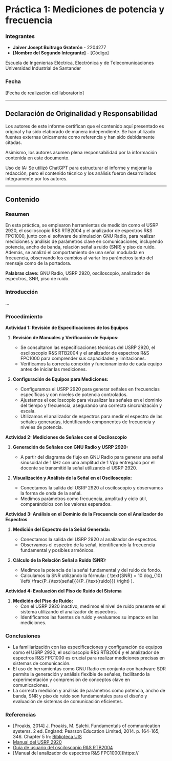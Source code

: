 # Práctica 1: Mediciones de potencia y frecuencia

### Integrantes
- **Jaiver Josept Buitrago Graterón** - 2204277
- **[Nombre del Segundo Integrante]** - [Código]

Escuela de Ingenierías Eléctrica, Electrónica y de Telecomunicaciones  
Universidad Industrial de Santander

### Fecha
[Fecha de realización del laboratorio]

---

## Declaración de Originalidad y Responsabilidad
Los autores de este informe certifican que el contenido aquí presentado es original y ha sido elaborado de manera independiente. Se han utilizado fuentes externas únicamente como referencia y han sido debidamente citadas.

Asimismo, los autores asumen plena responsabilidad por la información contenida en este documento.

Uso de IA: Se utilizó ChatGPT para estructurar el informe y mejorar la redacción, pero el contenido técnico y los análisis fueron desarrollados íntegramente por los autores.

---

## Contenido

### Resumen
En esta práctica, se emplearon herramientas de medición como el USRP 2920, el osciloscopio R&S RTB2004 y el analizador de espectros R&S FPC1000, junto con el software de simulación GNU Radio, para realizar mediciones y análisis de parámetros clave en comunicaciones, incluyendo potencia, ancho de banda, relación señal a ruido (SNR) y piso de ruido. Además, se analizó el comportamiento de una señal modulada en frecuencia, observando los cambios al variar los parámetros tanto del mensaje como de la portadora.

**Palabras clave:** GNU Radio, USRP 2920, osciloscopio, analizador de espectros, SNR, piso de ruido.

### Introducción
...

### Procedimiento
**Actividad 1: Revisión de Especificaciones de los Equipos**

1. **Revisión de Manuales y Verificación de Equipos:**
   - Se consultaron las especificaciones técnicas del USRP 2920, el osciloscopio R&S RTB2004 y el analizador de espectros R&S FPC1000 para comprender sus capacidades y limitaciones.
   - Verificamos la correcta conexión y funcionamiento de cada equipo antes de iniciar las mediciones.

2. **Configuración de Equipos para Mediciones:**
   - Configuramos el USRP 2920 para generar señales en frecuencias específicas y con niveles de potencia controlados.
   - Ajustamos el osciloscopio para visualizar las señales en el dominio del tiempo y frecuencia, asegurando una correcta sincronización y escala.
   - Utilizamos el analizador de espectros para medir el espectro de las señales generadas, identificando componentes de frecuencia y niveles de potencia.

**Actividad 2: Mediciones de Señales con el Osciloscopio**

1. **Generación de Señales con GNU Radio y USRP 2920:**
   - A partir del diagrama de flujo en GNU Radio para generar una señal sinusoidal de 1 kHz con una amplitud de 1 Vpp entregado por el docente se transmitió la señal utilizando el USRP 2920.

2. **Visualización y Análisis de la Señal en el Osciloscopio:**
   - Conectamos la salida del USRP 2920 al osciloscopio y observamos la forma de onda de la señal.
   - Medimos parámetros como frecuencia, amplitud y ciclo útil, comparándolos con los valores esperados.

**Actividad 3: Análisis en el Dominio de la Frecuencia con el Analizador de Espectros**

1. **Medición del Espectro de la Señal Generada:**
   - Conectamos la salida del USRP 2920 al analizador de espectros.
   - Observamos el espectro de la señal, identificando la frecuencia fundamental y posibles armónicos.

2. **Cálculo de la Relación Señal a Ruido (SNR):**
   - Medimos la potencia de la señal fundamental y del ruido de fondo.
   - Calculamos la SNR utilizando la fórmula: \( \text{SNR} = 10 \log_{10} \left( \frac{P_{\text{señal}}}{P_{\text{ruido}}} \right) \).

**Actividad 4: Evaluación del Piso de Ruido del Sistema**

1. **Medición del Piso de Ruido:**
   - Con el USRP 2920 inactivo, medimos el nivel de ruido presente en el sistema utilizando el analizador de espectros.
   - Identificamos las fuentes de ruido y evaluamos su impacto en las mediciones.

### Conclusiones
- La familiarización con las especificaciones y configuración de equipos como el USRP 2920, el osciloscopio R&S RTB2004 y el analizador de espectros R&S FPC1000 es crucial para realizar mediciones precisas en sistemas de comunicación.
- El uso de herramientas como GNU Radio en conjunto con hardware SDR permite la generación y análisis flexible de señales, facilitando la experimentación y comprensión de conceptos clave en comunicaciones.
- La correcta medición y análisis de parámetros como potencia, ancho de banda, SNR y piso de ruido son fundamentales para el diseño y evaluación de sistemas de comunicación eficientes.

### Referencias
- [Proakis, 2014] J. Proakis, M. Salehi. Fundamentals of communication systems. 2 ed. England: Pearson Education Limited, 2014. p. 164-165, 346. Chapter 5 In: [Biblioteca UIS](https://uis.primo.exlibrisgroup.com/permalink/57UIDS_INST/63p0of/cdi_askewsholts_vlebooks_9781292015699)
- [Manual del USRP 2920](https://www.ni.com/pdf/manuals/375715a.pdf)
- [Guía de usuario del osciloscopio R&S RTB2004](https://www.rohde-schwarz.com/manual/rtb2000)
- [Manual del analizador de espectros R&S FPC1000](https:// 